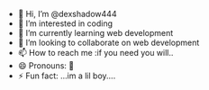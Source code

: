- 👋 Hi, I’m @dexshadow444
- 👀 I’m interested in coding
- 🌱 I’m currently learning web development 
- 💞️ I’m looking to collaborate on  web development 
- 📫 How to reach me :if you need you will..
- 😄 Pronouns: 🧾
- ⚡ Fun fact: ...im a lil boy....

<!---
dexshadow444/dexshadow444 is a ✨ special ✨ repository because its `README.md` (this file) appears on your GitHub profile.
You can click the Preview link to take a look at your changes.
--->

